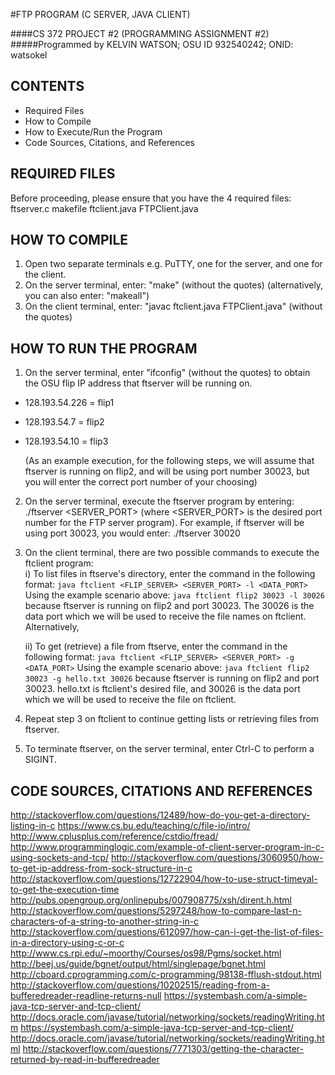 #FTP PROGRAM (C SERVER, JAVA CLIENT)

####CS 372 PROJECT #2 (PROGRAMMING ASSIGNMENT #2)
#####Programmed by KELVIN WATSON; OSU ID 932540242; ONID: watsokel

CONTENTS
---------------------
 * Required Files
 * How to Compile
 * How to Execute/Run the Program
 * Code Sources, Citations, and References


REQUIRED FILES
--------------
Before proceeding, please ensure that you have the 4 required files:
  ftserver.c
  makefile
  ftclient.java 
  FTPClient.java


HOW TO COMPILE
--------------
1. Open two separate terminals e.g. PuTTY, one for the server, and one for the client.
2. On the server terminal, enter:   "make" (without the quotes) (alternatively, you can also enter: "makeall")
3. On the client terminal, enter:   "javac ftclient.java FTPClient.java" (without the quotes)


HOW TO RUN THE PROGRAM
----------------------
1. On the server terminal, enter  "ifconfig" (without the quotes) to obtain the OSU flip IP address that ftserver will be running on. 
- 128.193.54.226  = flip1
- 128.193.54.7    = flip2
- 128.193.54.10   = flip3
  
    (As an example execution, for the following steps, we will assume that ftserver is running on flip2, and will be using port number 30023, but you will enter the correct port number of your choosing)

2. On the server terminal, execute the ftserver program by entering:  ./ftserver <SERVER_PORT> 
(where <SERVER_PORT> is the desired port number for the FTP server program). For example, if ftserver will be using port 30023, you would enter: ./ftserver 30020

3. On the client terminal, there are two possible commands to execute the ftclient program:  
    i)    To list files in ftserve's directory, enter the command in the following format:
          `java ftclient <FLIP_SERVER> <SERVER_PORT> -l <DATA_PORT>`
          Using the example scenario above:  `java ftclient flip2 30023 -l 30026`
          because ftserver is running on flip2 and port 30023. The 30026 is the data port which we will be used to receive the file names on ftclient. Alternatively,

    ii)   To get (retrieve) a file from ftserve, enter the command in the following format:
          `java ftclient <FLIP_SERVER> <SERVER_PORT> -g <DATA_PORT>`
          Using the example scenario above: `java ftclient flip2 30023 -g hello.txt 30026`
          because ftserver is running on flip2 and port 30023. hello.txt is ftclient's desired file, and 30026 is the data port which we will be used to receive the file on ftclient.
 
4. Repeat step 3 on ftclient to continue getting lists or retrieving files from ftserver.

5. To terminate ftserver, on the server terminal, enter Ctrl-C to perform a SIGINT.


CODE SOURCES, CITATIONS AND REFERENCES 
--------------------------------------
http://stackoverflow.com/questions/12489/how-do-you-get-a-directory-listing-in-c
https://www.cs.bu.edu/teaching/c/file-io/intro/
http://www.cplusplus.com/reference/cstdio/fread/
http://www.programminglogic.com/example-of-client-server-program-in-c-using-sockets-and-tcp/
http://stackoverflow.com/questions/3060950/how-to-get-ip-address-from-sock-structure-in-c
http://stackoverflow.com/questions/12722904/how-to-use-struct-timeval-to-get-the-execution-time
http://pubs.opengroup.org/onlinepubs/007908775/xsh/dirent.h.html
http://stackoverflow.com/questions/5297248/how-to-compare-last-n-characters-of-a-string-to-another-string-in-c
http://stackoverflow.com/questions/612097/how-can-i-get-the-list-of-files-in-a-directory-using-c-or-c
http://www.cs.rpi.edu/~moorthy/Courses/os98/Pgms/socket.html
http://beej.us/guide/bgnet/output/html/singlepage/bgnet.html
http://cboard.cprogramming.com/c-programming/98138-fflush-stdout.html
http://stackoverflow.com/questions/10202515/reading-from-a-bufferedreader-readline-returns-null
https://systembash.com/a-simple-java-tcp-server-and-tcp-client/
http://docs.oracle.com/javase/tutorial/networking/sockets/readingWriting.htm
https://systembash.com/a-simple-java-tcp-server-and-tcp-client/
http://docs.oracle.com/javase/tutorial/networking/sockets/readingWriting.html
http://stackoverflow.com/questions/7771303/getting-the-character-returned-by-read-in-bufferedreader
